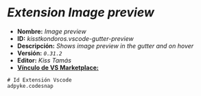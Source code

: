<!-- Autor: Daniel Benjamin Perez Morales -->
<!-- GitHub: https://github.com/DanielBenjaminPerezMoralesDev13 -->
<!-- GitLab: https://gitlab.com/DanielBenjaminPerezMoralesDev13 -->
<!-- Correo electrónico: danielperezdev@proton.me -->

# ***Extension Image preview***

- **Nombre:** *Image preview*
- **ID:** *kisstkondoros.vscode-gutter-preview*
- **Descripción:** *Shows image preview in the gutter and on hover*
- **Versión:** *`0.31.2`*
- **Editor:** *Kiss Tamás*
- **[Vínculo de VS Marketplace:](https://marketplace.visualstudio.com/items?itemName=kisstkondoros.vscode-gutter-preview "https://marketplace.visualstudio.com/items?itemName=kisstkondoros.vscode-gutter-preview")**

```plaintext
# Id Extensión Vscode
adpyke.codesnap
```
